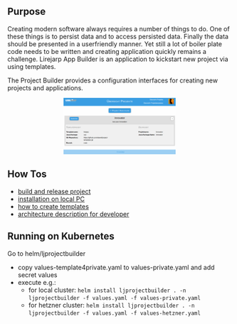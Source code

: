 ## Purpose

Creating modern software always requires a number of things to do. One of these things is to persist data and to access persisted data. Finally the data should be presented in a userfriendly manner. Yet still a lot of boiler plate code needs to be written and creating application quickly remains a challenge. Lirejarp App Builder is an application to kickstart new project via using templates. 

The Project Builder provides a configuration interfaces for creating new projects and applications.

<p align="center"><img src="docs/imgs/lJProjectBuilder.png" alt="drawing" style="width:50%;"/></p>

## How Tos

* [build and release project](docs/build-release-mgmt.md)
* [installation on local PC](docs/local-installation.md)
* [how to create templates](docs/templates-howto.md)
* [architecture description for developer](docs/architecture.md)

## Running on Kubernetes

Go to helm/ljprojectbuilder
- copy values-template4private.yaml to values-private.yaml and add secret values
- execute e.g.:
  - for local cluster: `helm install ljprojectbuilder . -n ljprojectbuilder -f values.yaml -f values-private.yaml`
  - for hetzner cluster: `helm install ljprojectbuilder . -n ljprojectbuilder -f values.yaml -f values-hetzner.yaml`



